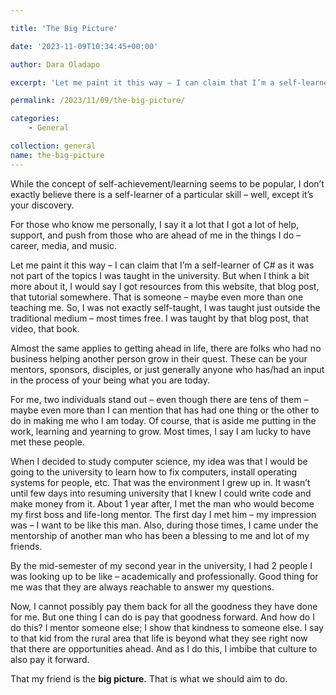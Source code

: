 ```yaml
---

title: 'The Big Picture'

date: '2023-11-09T10:34:45+00:00'

author: Dara Oladapo

excerpt: 'Let me paint it this way – I can claim that I’m a self-learner of C# as it was not part of the topics I was taught in the university. But when I think a bit more about it, I would say I got resources from this website, that blog post, that tutorial somewhere. That is someone – maybe even more than one teaching me. So, I was not exactly self-taught, I was taught just outside the traditional medium – most times free. I was taught by that blog post, that video, that book.'

permalink: /2023/11/09/the-big-picture/

categories:
    - General

collection: general
name: the-big-picture
---
```


While the concept of self-achievement/learning seems to be popular, I don’t exactly believe there is a self-learner of a particular skill – well, except it’s your discovery.

For those who know me personally, I say it a lot that I got a lot of help, support, and push from those who are ahead of me in the things I do – career, media, and music.

Let me paint it this way – I can claim that I’m a self-learner of C# as it was not part of the topics I was taught in the university. But when I think a bit more about it, I would say I got resources from this website, that blog post, that tutorial somewhere. That is someone – maybe even more than one teaching me. So, I was not exactly self-taught, I was taught just outside the traditional medium – most times free. I was taught by that blog post, that video, that book.

Almost the same applies to getting ahead in life, there are folks who had no business helping another person grow in their quest. These can be your mentors, sponsors, disciples, or just generally anyone who has/had an input in the process of your being what you are today.

For me, two individuals stand out – even though there are tens of them – maybe even more than I can mention that has had one thing or the other to do in making me who I am today. Of course, that is aside me putting in the work, learning and yearning to grow. Most times, I say I am lucky to have met these people.

When I decided to study computer science, my idea was that I would be going to the university to learn how to fix computers, install operating systems for people, etc. That was the environment I grew up in. It wasn’t until few days into resuming university that I knew I could write code and make money from it. About 1 year after, I met the man who would become my first boss and life-long mentor. The first day I met him – my impression was – I want to be like this man. Also, during those times, I came under the mentorship of another man who has been a blessing to me and lot of my friends.

By the mid-semester of my second year in the university, I had 2 people I was looking up to be like – academically and professionally. Good thing for me was that they are always reachable to answer my questions.

Now, I cannot possibly pay them back for all the goodness they have done for me. But one thing I can do is pay that goodness forward. And how do I do this? I mentor someone else; I show that kindness to someone else. I say to that kid from the rural area that life is beyond what they see right now that there are opportunities ahead. And as I do this, I imbibe that culture to also pay it forward.

That my friend is the **big picture.** That is what we should aim to do.
